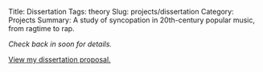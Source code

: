 Title: Dissertation
Tags: theory
Slug: projects/dissertation
Category: Projects
Summary: A study of syncopation in 20th-century popular music, from ragtime to rap.

*Check back in soon for details.*

[View my dissertation proposal.](/pdfs/diss.pdf)
